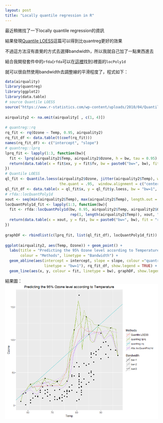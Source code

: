 ```yaml
---
layout: post
title: "Locally quantile regression in R"
---
```


最近稍微找了一下locally quantile regression的資訊

結果發現[Quantile LOESS](https://www.r-statistics.com/2010/04/quantile-loess-combining-a-moving-quantile-window-with-loess-r-function/)這篇可以得到比quantreg更好的效果

不過這方法沒有直覺的方式去選擇bandwidth，所以我就自己加了一點東西進去

結合我開發套件中的`rfda`(`rfda`可以在[這裡](https://github.com/ChingChuan-Chen/rfda)找到)裡面的`locPoly1d`

就可以很自然使用bandwidth去調整線的平滑程度了，程式如下：

```R
data(airquality)
library(quantreg)
library(ggplot2)
library(data.table)
# source Quantile LOESS
source("https://www.r-statistics.com/wp-content/uploads/2010/04/Quantile.loess_.r.txt")

airquality2 <- na.omit(airquality[ , c(1, 4)])

# quantreg::rq
rq_fit <- rq(Ozone ~ Temp, 0.95, airquality2)
rq_fit_df <- data.table(t(coef(rq_fit)))
names(rq_fit_df) <- c("intercept", "slope")
# quantreg::lprq
lprq_fit <- lapply(1:3, function(bw){
  fit <- lprq(airquality2$Temp, airquality2$Ozone, h = bw, tau = 0.95)
  return(data.table(x = fit$xx, y = fit$fv, bw = paste0("bw=", bw), fit = "quantreg::lprq"))
})
# Quantile LOESS
ql_fit <- Quantile.loess(airquality2$Ozone, jitter(airquality2$Temp), window.size = 10,
                         the.quant = .95,  window.alignment = c("center"))
ql_fit_df <- data.table(x = ql_fit$x, y = ql_fit$y.loess, bw = "bw=1", fit = "Quantile LOESS")
# rfda::locQuantPoly1d
xout <- seq(min(airquality2$Temp), max(airquality2$Temp), length.out = 30)
locQuantPoly1d_fit <- lapply(1:3, function(bw){
  fit <- rfda::locQuantPoly1d(bw, 0.95, airquality2$Temp, airquality2$Ozone, 
                              rep(1, length(airquality2$Temp)), xout, "gauss", 0, 1)
  return(data.table(x = xout, y = fit, bw = paste0("bw=", bw), fit = "rfda::locQuantPoly1d"))
})

graphDF <- rbindlist(c(lprq_fit, list(ql_fit_df), locQuantPoly1d_fit))

ggplot(airquality2, aes(Temp, Ozone)) + geom_point() +
  labs(title = "Predicting the 95% Ozone level according to Temperature", 
       colour = "Methods", linetype = "Bandwidth") + 
  geom_abline(aes(intercept = intercept, slope = slope, colour ="quantreg::rq", 
                  linetype = "bw=1"), rq_fit_df, show.legend = TRUE) +
  geom_line(aes(x, y, colour = fit, linetype = bw), graphDF, show.legend = TRUE)
```

結果圖：![](/images/localQuantileReg.png)
